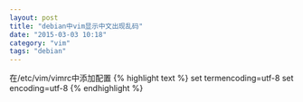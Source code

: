 ```yaml
---
layout: post
title: "debian中vim显示中文出现乱码"
date: "2015-03-03 10:18"
category: "vim"
tags: "debian"
--- 
```


在/etc/vim/vimrc中添加配置
{% highlight text %}
set termencoding=utf-8
set encoding=utf-8
{% endhighlight %}


